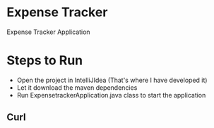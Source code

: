 # Expense Tracker
Expense Tracker Application

# Steps to Run
* Open the project in IntelliJIdea (That's where I have developed it)
* Let it download the maven dependencies
* Run ExpensetrackerApplication.java class to start the application

## Curl